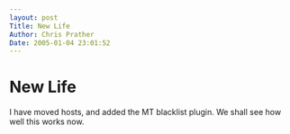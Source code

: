 ```yaml
---
layout: post
Title: New Life  
Author: Chris Prather
Date: 2005-01-04 23:01:52
---
```


# New Life
I have moved hosts, and added the MT blacklist plugin. We shall see how well this works now.
